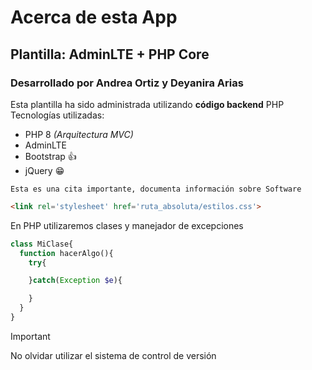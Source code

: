 # Acerca de esta App
## Plantilla: AdminLTE + PHP Core
### Desarrollado por Andrea Ortiz y Deyanira Arias

Esta plantilla ha sido administrada utilizando **código backend** PHP
Tecnologías utilizadas:
- PHP 8 *(Arquitectura MVC)*
- AdminLTE
- Bootstrap 👍
- jQuery 😁

```
Esta es una cita importante, documenta información sobre Software
```

```html
<link rel='stylesheet' href='ruta_absoluta/estilos.css'>
```

En PHP utilizaremos clases y manejador de excepciones
```php
class MiClase{
  function hacerAlgo(){
    try{

    }catch(Exception $e){

    }
  }
}
```

> [!IMPORTANT]
> No olvidar utilizar el sistema de control de versión